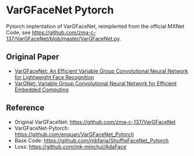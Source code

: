 # VarGFaceNet Pytorch
Pytorch implentation of VarGFaceNet, reimplented from the official MXNet Code, see https://github.com/zma-c-137/VarGFaceNet/blob/master/VarGFaceNet.py.

## Original Paper
- [VarGFaceNet: An Efficient Variable Group Convolutional Neural Network for Lightweight Face Recognition](https://arxiv.org/abs/1910.04985)
- [VarGNet: Variable Group Convolutional Neural Network for Efficient Embedded Computing](https://arxiv.org/abs/1907.05653)

## Reference
- Original VarGFaceNet: https://github.com/zma-c-137/VarGFaceNet
- VarGFaceNet-Pytorch: https://github.com/enquan/VarGFaceNet_Pytorch
- Base Code: https://github.com/mbfaria/ShuffleFaceNet_Pytorch
- Loss: https://github.com/mk-minchul/AdaFace

